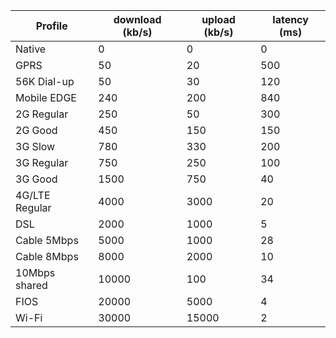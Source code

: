 | Profile    | download (kb/s) | upload (kb/s) | latency (ms) |
| -------------- | ----- | ----- | --- |
| Native         | 0     | 0     | 0   |
| GPRS           | 50    | 20    | 500 |
| 56K Dial-up    | 50    | 30    | 120 |
| Mobile EDGE    | 240   | 200   | 840 |
| 2G Regular     | 250   | 50    | 300 |
| 2G Good        | 450   | 150   | 150 |
| 3G Slow        | 780   | 330   | 200 |
| 3G Regular     | 750   | 250   | 100 |
| 3G Good        | 1500  | 750   | 40  |
| 4G/LTE Regular | 4000  | 3000  | 20  |
| DSL            | 2000  | 1000  | 5   |
| Cable 5Mbps    | 5000  | 1000  | 28  |
| Cable 8Mbps    | 8000  | 2000  | 10  |
| 10Mbps shared  | 10000 | 100   | 34  |
| FIOS           | 20000 | 5000  | 4   |
| Wi-Fi          | 30000 | 15000 | 2   |
